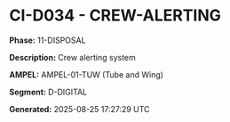 # CI-D034 - CREW-ALERTING

**Phase:** 11-DISPOSAL

**Description:** Crew alerting system

**AMPEL:** AMPEL-01-TUW (Tube and Wing)

**Segment:** D-DIGITAL

**Generated:** 2025-08-25 17:27:29 UTC
